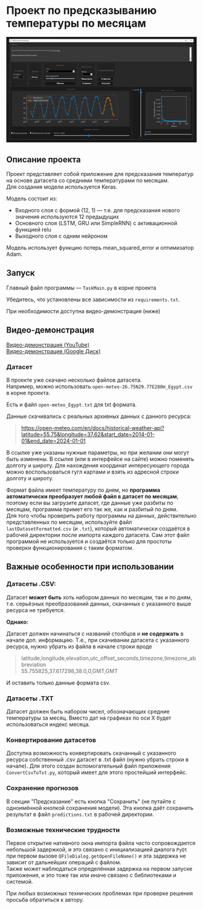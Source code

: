 # Проект по предсказыванию температуры по месяцам

![Скриншот интерфейса программы](images/temperatureAppDemonstration.png)

## Описание проекта

Проект представляет собой приложение для предсказания температур на основе датасета со средними температурами по месяцам.  
Для создания модели используется Keras.

Модель состоит из:
- Входного слоя с формой (12, 1) — т.е. для предсказания нового значения используются 12 предыдущих
- Основного слоя (LSTM, GRU или SimpleRNN) с активационной функцией relu
- Выходного слоя с одним нейроном

Модель использует функцию потерь mean_squared_error и оптимизатор Adam.

## Запуск

Главный файл программы — `TaskMain.py` в корне проекта

Убедитесь, что установлены все зависимости из `requirements.txt`.

При необходимости доступна видео-демонстрация (ниже)

## Видео-демонстрация

[Видео-демонстрация (YouTube)](https://www.youtube.com/watch?v=0Q2fl09X-TQ)  
[Видео-демонстрация (Google Диск)](https://drive.google.com/file/d/1UwPAudY4WS1WrA7G9A_NhugPSoYVL4Jt/view?usp=sharing)  

### Датасет

В проекте уже скачано несколько файлов датасета.  
Например, можно использовать `open-meteo-26.75N29.77E280m_Egypt.csv` в корне проекта.  

Есть и файл `open-meteo_Egypt.txt` для txt формата.  

Данные скачивались с реальных архивных данных с данного ресурса:  

> https://open-meteo.com/en/docs/historical-weather-api?latitude=55.75&longitude=37.62&start_date=2014-01-01&end_date=2024-01-01

В ссылке уже указаны нужные параметры, но при желании они могут быть изменены. В ссылке (или в интерфейсе на сайте) можно поменять долготу и широту. Для нахождения координат интересующего города можно воспользоваться гугл картами и взять из адресной строки долготу и широту.  

Формат файла имеет температуру по дням, но **программа автоматически преобразует любой файл в датасет по месяцам**, поэтому если вы загрузите датасет, где данные уже разбиты по месяцам, программа примет его так же, как и разбитый по дням.  
Для того чтобы проверить работу программы на данных, действительно представленных по месяцам, используйте файл `lastDatasetFormatted.csv` (и `.txt`), который автоматически создаётся в рабочей директории после импорта каждого датасета. Сам этот файл программой не используется и создаётся только для простоты проверки функционирования с таким форматом.  


## Важные особенности при использовании

### Датасеты .CSV:

Датасет **может быть** хоть набором данных по месяцам, так и по дням, т.е. серьёзных преобразований данных, скачанных с указанного выше ресурса не требуется.  

**Однако:**

Датасет должен начинаться с названий столбцов и **не содержать** в начале доп. информацию. Т.е., при скачивании датасета с указанного ресурса, нужно убрать из файла в начале строки вроде  
> latitude,longitude,elevation,utc_offset_seconds,timezone,timezone_abbreviation  
> 55.755825,37.617298,38.0,0,GMT,GMT  

И оставить только данные формата csv.  

### Датасеты .TXT

Датасет должен быть набором чисел, обозначающих средние температуры за месяц. Вместо дат на графиках по оси X будет использоваться индекс месяца.

### Конвертирование датасетов

Доступна возможность конвертировать скачанный с указанного ресурса собственный .csv датасет в .txt файл (нужно убрать строки в начале). Для этого создан вспомогательный файл приложения `ConvertCsvToTxt.py`, который имеет для этого простейший интерфейс.  

### Сохранение прогнозов

В секции "Предсказание" есть кнопка "Сохранить" (не путайте с одноимённой кнопкой сохранения модели). Эта кнопка даёт сохранить результат в файл `predictions.txt` в рабочей директории.  

### Возможные технические трудности

Первое открытие нативного окна импорта файла часто сопровождается небольшой задержкой, и это связано с инициализацией диалога `PyQt` при первом вызове `QFileDialog.getOpenFileName()` и эта задержка не зависит от дальнейших операций с файлом.  
Также может наблюдаться определённая задержка на первом запуске приложения, и это тоже так или иначе связано с библиотеками и системой.  
  
При любых возможных технических проблемах при проверке решения просьба обратиться к автору.  
